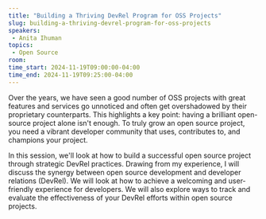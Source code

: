 ```yaml
---
title: "Building a Thriving DevRel Program for OSS Projects"
slug: building-a-thriving-devrel-program-for-oss-projects
speakers:
 - Anita Ihuman
topics:
 - Open Source
room: 
time_start: 2024-11-19T09:00:00-04:00
time_end: 2024-11-19T09:25:00-04:00
---
```


Over the years, we have seen a good number of OSS projects with great features and services go unnoticed and often get overshadowed by their proprietary counterparts. This highlights a key point: having a brilliant open-source project alone isn't enough. To truly grow an open source project, you need a vibrant developer community that uses, contributes to, and champions your project. 
 
 In this session, we'll look at how to build a successful open source project through strategic DevRel practices. Drawing from my experience, I will discuss the synergy between open source development and developer relations (DevRel). We will look at how to achieve a welcoming and user-friendly experience for developers. We will also explore ways to track and evaluate the effectiveness of your DevRel efforts within open source projects.